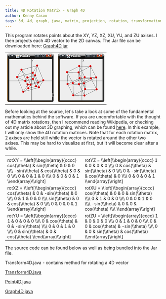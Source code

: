 ```yaml
---
title: 4D Rotation Matrix - Graph 4D
author: Kenny Cason
tags: 3d, 4d, graph, java, matrix, projection, rotation, transformation, vector
---
```


This program rotates points about the XY, YZ, XZ, XU, YU, and ZU axises. I then projects each 4D vector to the 2D canvas.
The Jar file can be downloaded here: <a href="/code/java/graph4D/Graph4D.jar">Graph4D.jar</a>
<table><tr><td>
<a href="/code/java/graph4D/graph4D.png" target="_blank" ><img src="/code/java/graph4D/graph4D.png" width="150" alt="4D rotation matrix java"/></a></td><td>
<a href="/code/java/graph4D/graph4D2.png" target="_blank" ><img src="/code/java/graph4D/graph4D2.png" width="150" alt="4D rotation matrix java"/></a></td></tr></table>
Before looking at the source, let's take a look at some of the fundamental mathematics behind the software.
If you are uncomfortable with the thought of 4D matrix rotations, then I recommend reading Wikipedia, or checking out my article about 3D graphing, which can be found <a href="http://ken-soft.com/2008/12/25/graph3d-java-project-3d-points-to-2d/">here</a>. In this example, I will only show the 4D rotation matrices. Note that for each rotation matrix, 2 axises are held still while the vector is rotated around the other two axises. This may be hard to visualize at first, but It will become clear after a while.


<table><tr><td>
<tr><td>
	<div class="latex">
	rotXY = \\left[\\begin{array}{cccc}
	cos(\\theta) & sin(\\theta) & 0 & 0       \\\\
	-sin(\\theta) & cos(\\theta) & 0 & 0       \\\\
	0 & 0 & 1 & 0      \\\\
	0 & 0 & 0 & 1
	\\end{array}\\right]
	</div>
</td>
<td>
	<div class="latex">
	rotYZ = \\left[\\begin{array}{cccc}
	1 & 0 & 0 & 0       \\\\
	0 & cos(\\theta) & sin(\\theta) & 0       \\\\
	0 & -sin(\\theta) & cos(\\theta) & 0      \\\\
	0 & 0 & 0 & 1
	\\end{array}\\right]
	</div>
</td></tr>
<tr><td>
	<div class="latex">
	rotXZ = \\left[\\begin{array}{cccc}
	cos(\\theta) & 0 & -sin(\\theta) & 0       \\\\
	0 & 1 & 0 & 0      \\\\
	sin(\\theta) & 0 & cos(\\theta) & 0      \\\\
	0 & 0 & 0 & 1
	\\end{array}\\right]
	</div>
</td>
<td>
	<div class="latex">
	rotXU = \\left[\\begin{array}{cccc}
	cos(\\theta) & 0 & 0 & sin(\\theta)       \\\\
	0 & 1 & 0 & 0      \\\\
	0 & 0 & 1 & 0      \\\\
	-sin(\\theta) & 0 & 0 & cos(\\theta)     \\\\    
	\\end{array}\\right]
	</div>
</td></tr>
<tr><td>
	<div class="latex">
	rotYU = \\left[\\begin{array}{cccc}
	1 &  0 & 0 & 0 \\\\
	0 & cos(\\theta) & 0 & -sin(\\theta) \\\\
	0 & 0 & 1 & 0 \\\\
	0 & sin(\\theta) & 0 & cos(\\theta)
	\\end{array}\\right]
	</div>
</td>
<td>
	<div class="latex">
	rotZU = \\left[\\begin{array}{cccc}
	1 & 0 & 0 & 0      \\\\
	0 & 1 & 0 & 0		\\\\
	0 & 0 & cos(\\theta) & -sin(\\theta)       \\\\
	0 & 0 & sin(\\theta) & cos(\\theta)       
	\\end{array}\\right]
	</div>
</td></tr>
</table>
The source code can be found below as well as being bundled into the Jar file.

Transform4D.java - contains method for rotating a 4D vector
<p><a href="http://ken-soft.com/code/java/graph4D/Transform4D.java" class="code">Transform4D.java</a></p>
<p><a href="http://ken-soft.com/code/java/graph4D/Point4D.java">Point4D.java</a></p>
<p><a href="http://ken-soft.com/code/java/graph4D/Graph4D.java">Graph4D.java</a></p>